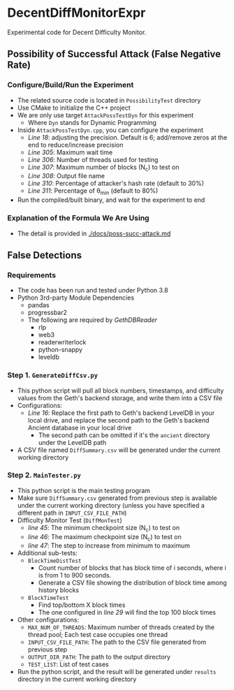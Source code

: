 # DecentDiffMonitorExpr
Experimental code for Decent Difficulty Monitor.

## Possibility of Successful Attack (False Negative Rate)

### Configure/Build/Run the Experiment

- The related source code is located in `PossibilityTest` directory
- Use CMake to initialize the C++ project
- We are only use target `AttackPossTestDyn` for this experiment
	- Where `Dyn` stands for Dynamic Programming
- Inside `AttackPossTestDyn.cpp`, you can configure the experiment
	- *Line 18*: adjusting the precision. Default is 6; add/remove zeros at the
	end to reduce/increase precision
	- *Line 305*: Maximum wait time
	- *Line 306*: Number of threads used for testing
	- *Line 307*: Maximum number of blocks (N<sub>c</sub>) to test on
	- *Line 308*: Output file name
	- *Line 310*: Percentage of attacker's hash rate (default to 30%)
	- *Line 311*: Percentage of &theta;<sub>min</sub> (default to 80%)
- Run the compiled/built binary, and wait for the experiment to end

### Explanation of the Formula We Are Using

- The detail is provided in [./docs/poss-succ-attack.md](./docs/poss-succ-attack.md)

## False Detections

### Requirements

- The code has been run and tested under Python 3.8
- Python 3rd-party Module Dependencies
	- pandas
	- progressbar2
	- The following are required by *GethDBReader*
		- rlp
		- web3
		- readerwriterlock
		- python-snappy
		- leveldb

### Step 1. `GenerateDiffCsv.py`

- This python script will pull all block numbers, timestamps,
  and difficulty values from the Geth's backend storage, and write them
  into a CSV file
- Configurations:
	- *Line 16*: Replace the first path to Geth's backend LevelDB in your local drive,
	  and replace the second path to the  Geth's backend Ancient database in your local drive
		- The second path can be omitted if it's the `ancient` directory under the LevelDB path
- A CSV file named `DiffSummary.csv` will be generated under the current working directory

### Step 2. `MainTester.py`

- This python script is the main testing program
- Make sure `DiffSummary.csv` generated from previous step is available under
  the current working directory
  (unless you have specified a different path in `INPUT_CSV_FILE_PATH`)
- Difficulty Monitor Test (`DiffMonTest`)
	- *line 45*: The minimum checkpoint size (N<sub>c</sub>) to test on
	- *line 46*: The maximum checkpoint size (N<sub>c</sub>) to test on
	- *line 47*: The step to increase from minimum to maximum
- Additional sub-tests:
	- `BlockTimeDistTest`
		- Count number of blocks that has block time of i seconds,
		  where i is from 1 to 900 seconds.
		- Generate a CSV file showing the distribution of block time among
		  history blocks
	- `BlockTimeTest`
		- Find top/bottom X block times
		- The one configured in *line 29* will find the top 100 block times
- Other configurations:
	- `MAX_NUM_OF_THREADS`: Maximum number of threads created by the thread pool;
	                        Each test case occupies one thread
	- `INPUT_CSV_FILE_PATH`: The path to the CSV file generated from previous
	                         step
	- `OUTPUT_DIR_PATH`: The path to the output directory
	- `TEST_LIST`: List of test cases
- Run the python script, and the result will be generated under `results`
  directory in the current working directory
